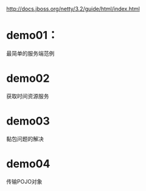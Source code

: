 
http://docs.jboss.org/netty/3.2/guide/html/index.html

# demo01：
最简单的服务端范例

# demo02
获取时间资源服务

# demo03
黏包问题的解决

# demo04
传输POJO对象


